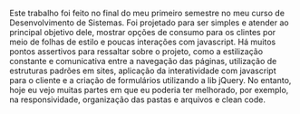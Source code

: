 Este trabalho foi feito no final do meu primeiro semestre no meu curso de Desenvolvimento de Sistemas. Foi projetado para ser simples e atender ao principal objetivo dele, mostrar opções de consumo para os clintes por meio de folhas de estilo e poucas interações com javascript.
Há muitos pontos assertivos para ressaltar sobre o projeto, como a estilização constante e comunicativa entre a navegação das páginas, utilização de estruturas padrões em sites, aplicação da interatividade com javascript para o cliente e a criação de formulários utilizando a lib jQuery. No entanto, hoje eu vejo muitas partes em que eu poderia ter melhorado, por exemplo, na responsividade, organização das pastas e arquivos e clean code. 
